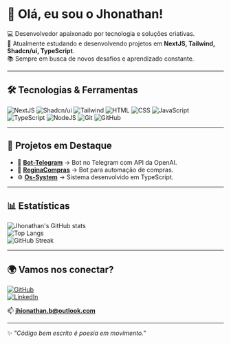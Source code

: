 # 👋 Olá, eu sou o Jhonathan!  

💻 Desenvolvedor apaixonado por tecnologia e soluções criativas.  
🚀 Atualmente estudando e desenvolvendo projetos em **NextJS, Tailwind, Shadcn/ui, TypeScript**.  
📚 Sempre em busca de novos desafios e aprendizado constante.  

---

## 🛠️ Tecnologias & Ferramentas  
![NextJS](https://img.shields.io/badge/Library-NextJs-purple?logo=next.js)
![Shadcn/ui](https://img.shields.io/badge/Style-Shadcn/ui-pink?logo=shadcn/ui)
![Tailwind](https://img.shields.io/badge/Style-Tailwind-zinc?logo=Tailwind)
![HTML](https://img.shields.io/badge/Code-HTML-orange?logo=html5)
![CSS](https://img.shields.io/badge/Style-CSS-blue?logo=css3)
![JavaScript](https://img.shields.io/badge/Code-JavaScript-yellow?logo=javascript)
![TypeScript](https://img.shields.io/badge/Code-TypeScript-blue?logo=typescript)
![NodeJS](https://img.shields.io/badge/Backend-NodeJS-green?logo=node.js)
![Git](https://img.shields.io/badge/Version-Git-red?logo=git)
![GitHub](https://img.shields.io/badge/Repo-GitHub-black?logo=github)

---

## 📌 Projetos em Destaque  

- 🤖 [**Bot-Telegram**](https://github.com/jhionathan/Bot-Telegram) → Bot no Telegram com API da OpenAI.  
- 🛒 [**ReginaCompras**](https://github.com/jhionathan/ReginaCompras) → Bot para automação de compras.  
- ⚙️ [**Os-System**](https://github.com/jhionathan/Os-System) → Sistema desenvolvido em TypeScript.  

---

## 📊 Estatísticas  

![Jhonathan's GitHub stats](https://github-readme-stats.vercel.app/api?username=jhionathan&show_icons=true&theme=radical)  
![Top Langs](https://github-readme-stats.vercel.app/api/top-langs/?username=jhionathan&layout=compact&theme=radical)  
![GitHub Streak](https://github-readme-streak-stats.herokuapp.com/?user=jhionathan&theme=radical)

---

## 🌍 Vamos nos conectar?  

[![GitHub](https://img.shields.io/badge/GitHub-181717?logo=github&logoColor=white)](https://github.com/jhionathan)  
[![LinkedIn](https://img.shields.io/badge/LinkedIn-blue?logo=linkedin&logoColor=white)](https://www.linkedin.com/in/jhionathan-badias-da-vitoria-918964190)  

📫 **jhionathan.b@outlook.com**  

---
✨ _"Código bem escrito é poesia em movimento."_
